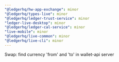 ```yaml
---
"@ledgerhq/hw-app-exchange": minor
"@ledgerhq/types-live": minor
"@ledgerhq/ledger-trust-service": minor
"ledger-live-desktop": minor
"@ledgerhq/ledger-cal-service": minor
"live-mobile": minor
"@ledgerhq/live-common": minor
"@ledgerhq/live-cli": minor
---
```


Swap: find currency 'from' and 'to' in wallet-api server

